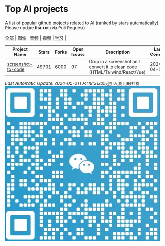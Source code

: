 # Top AI projects
A list of popular github projects related to AI (ranked by stars automatically)
Please update **list.txt** (via Pull Request)

<a href="./README.md">全部</a> |   <a href="./READMEpicture.md">图像</a> |   <a href="./READMEaudio.md">音频</a> | <a href="./READMEvideo.md">视频</a> | <a href="./READMElearn.md">学习</a> | 

| Project Name | Stars | Forks | Open Issues | Description | Last Commit |
| ------------ | ----- | ----- | ----------- | ----------- | ----------- |
| [screenshot-to-code](https://github.com/abi/screenshot-to-code) | 49701 | 6000 | 97 | Drop in a screenshot and convert it to clean code (HTML/Tailwind/React/Vue) | 2024-04-18 |

*Last Automatic Update: 2024-05-01T04:19:21Z*欢迎加入我们的社群 ![](https://raw.githubusercontent.com/mouuii/picture/master/weichat.jpg) 